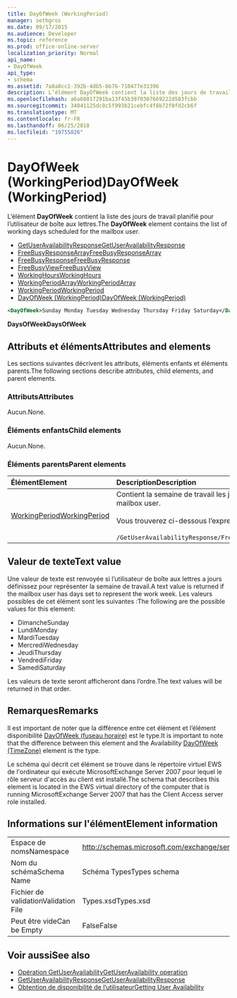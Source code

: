 ```yaml
---
title: DayOfWeek (WorkingPeriod)
manager: sethgros
ms.date: 09/17/2015
ms.audience: Developer
ms.topic: reference
ms.prod: office-online-server
localization_priority: Normal
api_name:
- DayOfWeek
api_type:
- schema
ms.assetid: 7a8a8cc1-392b-4db5-bb76-710477e31396
description: L’élément DayOfWeek contient la liste des jours de travail planifié pour l’utilisateur de boîte aux lettres.
ms.openlocfilehash: a6a68017291ba13f45b3970307669222d583fcbb
ms.sourcegitcommit: 34041125dc8c5f993b21cebfc4f8b72f0fd2cb6f
ms.translationtype: MT
ms.contentlocale: fr-FR
ms.lasthandoff: 06/25/2018
ms.locfileid: "19755826"
---
```

# <a name="dayofweek-workingperiod"></a><span data-ttu-id="5fb55-103">DayOfWeek (WorkingPeriod)</span><span class="sxs-lookup"><span data-stu-id="5fb55-103">DayOfWeek (WorkingPeriod)</span></span>

<span data-ttu-id="5fb55-104">L’élément **DayOfWeek** contient la liste des jours de travail planifié pour l’utilisateur de boîte aux lettres.</span><span class="sxs-lookup"><span data-stu-id="5fb55-104">The **DayOfWeek** element contains the list of working days scheduled for the mailbox user.</span></span> 
  
- [<span data-ttu-id="5fb55-105">GetUserAvailabilityResponse</span><span class="sxs-lookup"><span data-stu-id="5fb55-105">GetUserAvailabilityResponse</span></span>](getuseravailabilityresponse.md)  
- [<span data-ttu-id="5fb55-106">FreeBusyResponseArray</span><span class="sxs-lookup"><span data-stu-id="5fb55-106">FreeBusyResponseArray</span></span>](freebusyresponsearray.md)  
- [<span data-ttu-id="5fb55-107">FreeBusyResponse</span><span class="sxs-lookup"><span data-stu-id="5fb55-107">FreeBusyResponse</span></span>](freebusyresponse.md)  
- [<span data-ttu-id="5fb55-108">FreeBusyView</span><span class="sxs-lookup"><span data-stu-id="5fb55-108">FreeBusyView</span></span>](freebusyview.md)  
- [<span data-ttu-id="5fb55-109">WorkingHours</span><span class="sxs-lookup"><span data-stu-id="5fb55-109">WorkingHours</span></span>](workinghours-ex15websvcsotherref.md)  
- [<span data-ttu-id="5fb55-110">WorkingPeriodArray</span><span class="sxs-lookup"><span data-stu-id="5fb55-110">WorkingPeriodArray</span></span>](workingperiodarray.md) 
- [<span data-ttu-id="5fb55-111">WorkingPeriod</span><span class="sxs-lookup"><span data-stu-id="5fb55-111">WorkingPeriod</span></span>](workingperiod.md)  
- [<span data-ttu-id="5fb55-112">DayOfWeek (WorkingPeriod)</span><span class="sxs-lookup"><span data-stu-id="5fb55-112">DayOfWeek (WorkingPeriod)</span></span>](dayofweek-workingperiod.md)
  
```xml
<DayOfWeek>Sunday Monday Tuesday Wednesday Thursday Friday Saturday</DayOfWeek>
```

<span data-ttu-id="5fb55-113">**DaysOfWeek**</span><span class="sxs-lookup"><span data-stu-id="5fb55-113">**DaysOfWeek**</span></span>

## <a name="attributes-and-elements"></a><span data-ttu-id="5fb55-114">Attributs et éléments</span><span class="sxs-lookup"><span data-stu-id="5fb55-114">Attributes and elements</span></span>

<span data-ttu-id="5fb55-115">Les sections suivantes décrivent les attributs, éléments enfants et éléments parents.</span><span class="sxs-lookup"><span data-stu-id="5fb55-115">The following sections describe attributes, child elements, and parent elements.</span></span>
  
### <a name="attributes"></a><span data-ttu-id="5fb55-116">Attributs</span><span class="sxs-lookup"><span data-stu-id="5fb55-116">Attributes</span></span>

<span data-ttu-id="5fb55-117">Aucun.</span><span class="sxs-lookup"><span data-stu-id="5fb55-117">None.</span></span>
  
### <a name="child-elements"></a><span data-ttu-id="5fb55-118">Éléments enfants</span><span class="sxs-lookup"><span data-stu-id="5fb55-118">Child elements</span></span>

<span data-ttu-id="5fb55-119">Aucun.</span><span class="sxs-lookup"><span data-stu-id="5fb55-119">None.</span></span>
  
### <a name="parent-elements"></a><span data-ttu-id="5fb55-120">Éléments parents</span><span class="sxs-lookup"><span data-stu-id="5fb55-120">Parent elements</span></span>

|<span data-ttu-id="5fb55-121">**Élément**</span><span class="sxs-lookup"><span data-stu-id="5fb55-121">**Element**</span></span>|<span data-ttu-id="5fb55-122">**Description**</span><span class="sxs-lookup"><span data-stu-id="5fb55-122">**Description**</span></span>|
|:-----|:-----|
|[<span data-ttu-id="5fb55-123">WorkingPeriod</span><span class="sxs-lookup"><span data-stu-id="5fb55-123">WorkingPeriod</span></span>](workingperiod.md) <br/> |<span data-ttu-id="5fb55-124">Contient la semaine de travail les jours et les heures de l’utilisateur de boîte aux lettres.</span><span class="sxs-lookup"><span data-stu-id="5fb55-124">Contains the work week days and hours of the mailbox user.</span></span><br/><br/><span data-ttu-id="5fb55-125">Vous trouverez ci-dessous l’expression XPath pour cet élément :</span><span class="sxs-lookup"><span data-stu-id="5fb55-125">The following is the XPath expression to this element:</span></span><br/><br/>`/GetUserAvailabilityResponse/FreeBusyResponseArray/FreeBusyResponse/FreeBusyView/WorkingHours/WorkingPeriodArray/WorkingPeriod[i[` <br/> |
   
## <a name="text-value"></a><span data-ttu-id="5fb55-126">Valeur de texte</span><span class="sxs-lookup"><span data-stu-id="5fb55-126">Text value</span></span>

<span data-ttu-id="5fb55-127">Une valeur de texte est renvoyée si l’utilisateur de boîte aux lettres a jours définissez pour représenter la semaine de travail.</span><span class="sxs-lookup"><span data-stu-id="5fb55-127">A text value is returned if the mailbox user has days set to represent the work week.</span></span> <span data-ttu-id="5fb55-128">Les valeurs possibles de cet élément sont les suivantes :</span><span class="sxs-lookup"><span data-stu-id="5fb55-128">The following are the possible values for this element:</span></span>
  
- <span data-ttu-id="5fb55-129">Dimanche</span><span class="sxs-lookup"><span data-stu-id="5fb55-129">Sunday</span></span>    
- <span data-ttu-id="5fb55-130">Lundi</span><span class="sxs-lookup"><span data-stu-id="5fb55-130">Monday</span></span>    
- <span data-ttu-id="5fb55-131">Mardi</span><span class="sxs-lookup"><span data-stu-id="5fb55-131">Tuesday</span></span>    
- <span data-ttu-id="5fb55-132">Mercredi</span><span class="sxs-lookup"><span data-stu-id="5fb55-132">Wednesday</span></span>    
- <span data-ttu-id="5fb55-133">Jeudi</span><span class="sxs-lookup"><span data-stu-id="5fb55-133">Thursday</span></span>    
- <span data-ttu-id="5fb55-134">Vendredi</span><span class="sxs-lookup"><span data-stu-id="5fb55-134">Friday</span></span>    
- <span data-ttu-id="5fb55-135">Samedi</span><span class="sxs-lookup"><span data-stu-id="5fb55-135">Saturday</span></span> 
    
<span data-ttu-id="5fb55-136">Les valeurs de texte seront afficheront dans l’ordre.</span><span class="sxs-lookup"><span data-stu-id="5fb55-136">The text values will be returned in that order.</span></span>
  
## <a name="remarks"></a><span data-ttu-id="5fb55-137">Remarques</span><span class="sxs-lookup"><span data-stu-id="5fb55-137">Remarks</span></span>

<span data-ttu-id="5fb55-138">Il est important de noter que la différence entre cet élément et l’élément disponibilité [DayOfWeek (fuseau horaire)](dayofweek-timezone.md) est le type.</span><span class="sxs-lookup"><span data-stu-id="5fb55-138">It is important to note that the difference between this element and the Availability [DayOfWeek (TimeZone)](dayofweek-timezone.md) element is the type.</span></span> 
  
<span data-ttu-id="5fb55-139">Le schéma qui décrit cet élément se trouve dans le répertoire virtuel EWS de l'ordinateur qui exécute MicrosoftExchange Server 2007 pour lequel le rôle serveur d'accès au client est installé.</span><span class="sxs-lookup"><span data-stu-id="5fb55-139">The schema that describes this element is located in the EWS virtual directory of the computer that is running MicrosoftExchange Server 2007 that has the Client Access server role installed.</span></span>
  
## <a name="element-information"></a><span data-ttu-id="5fb55-140">Informations sur l'élément</span><span class="sxs-lookup"><span data-stu-id="5fb55-140">Element information</span></span>

|||
|:-----|:-----|
|<span data-ttu-id="5fb55-141">Espace de noms</span><span class="sxs-lookup"><span data-stu-id="5fb55-141">Namespace</span></span>  <br/> |http://schemas.microsoft.com/exchange/services/2006/types  <br/> |
|<span data-ttu-id="5fb55-142">Nom du schéma</span><span class="sxs-lookup"><span data-stu-id="5fb55-142">Schema Name</span></span>  <br/> |<span data-ttu-id="5fb55-143">Schéma Types</span><span class="sxs-lookup"><span data-stu-id="5fb55-143">Types schema</span></span>  <br/> |
|<span data-ttu-id="5fb55-144">Fichier de validation</span><span class="sxs-lookup"><span data-stu-id="5fb55-144">Validation File</span></span>  <br/> |<span data-ttu-id="5fb55-145">Types.xsd</span><span class="sxs-lookup"><span data-stu-id="5fb55-145">Types.xsd</span></span>  <br/> |
|<span data-ttu-id="5fb55-146">Peut être vide</span><span class="sxs-lookup"><span data-stu-id="5fb55-146">Can be Empty</span></span>  <br/> |<span data-ttu-id="5fb55-147">False</span><span class="sxs-lookup"><span data-stu-id="5fb55-147">False</span></span>  <br/> |
   
## <a name="see-also"></a><span data-ttu-id="5fb55-148">Voir aussi</span><span class="sxs-lookup"><span data-stu-id="5fb55-148">See also</span></span>

- [<span data-ttu-id="5fb55-149">Opération GetUserAvailability</span><span class="sxs-lookup"><span data-stu-id="5fb55-149">GetUserAvailability operation</span></span>](getuseravailability-operation.md)  
- [<span data-ttu-id="5fb55-150">GetUserAvailabilityResponse</span><span class="sxs-lookup"><span data-stu-id="5fb55-150">GetUserAvailabilityResponse</span></span>](getuseravailabilityresponse.md)
- [<span data-ttu-id="5fb55-151">Obtention de disponibilité de l’utilisateur</span><span class="sxs-lookup"><span data-stu-id="5fb55-151">Getting User Availability</span></span>](http://msdn.microsoft.com/library/d4133fcb-9b0f-4e6b-aadf-a389da83516a%28Office.15%29.aspx)

